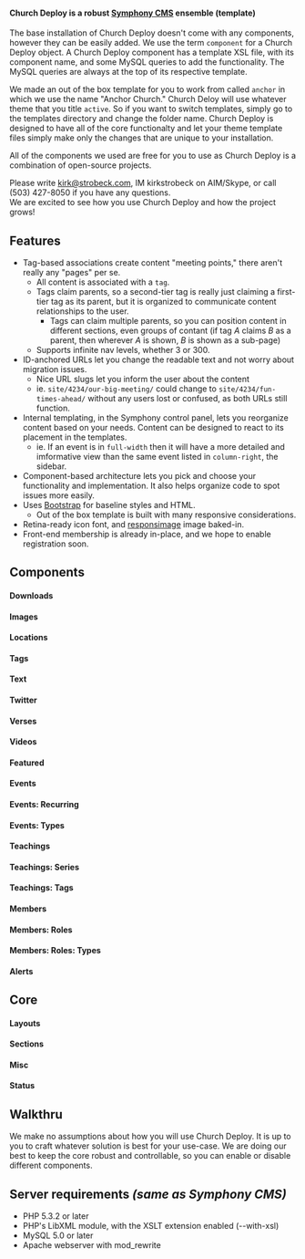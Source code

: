 #### Church Deploy is a robust [Symphony CMS](http://getsymphony.com/) ensemble (template)

The base installation of Church Deploy doesn't come with any components, however they can be easily added. We use the term `component` for a Church Deploy object. A Church Deploy component has a template XSL file, with its component name, and some MySQL queries to add the functionality. The MySQL queries are always at the top of its respective template.

We made an out of the box template for you to work from called `anchor` in which we use the name "Anchor Church." Church Deloy will use whatever theme that you title `active`. So if you want to switch templates, simply go to the templates directory and change the folder name. Church Deploy is designed to have all of the core functionalty and let your theme template files simply make only the changes that are unique to your installation.

All of the components we used are free for you to use as Church Deploy is a combination of open-source projects.

Please write [kirk@strobeck.com](mailto:kirk@strobeck.com), IM kirkstrobeck on AIM/Skype, or call (503) 427-8050 if you have any questions.  
We are excited to see how you use Church Deploy and how the project grows!

## Features

- Tag-based associations create content "meeting points," there aren't really any "pages" per se.
    - All content is associated with a `tag`.
    - Tags claim parents, so a second-tier tag is really just claiming a first-tier tag as its parent, but it is organized to communicate content relationships to the user.
        - Tags can claim multiple parents, so you can position content in different sections, even groups of contant (if tag *A* claims *B* as a parent, then wherever *A* is shown, *B* is shown as a sub-page)
    - Supports infinite nav levels, whether 3 or 300.
- ID-anchored URLs let you change the readable text and not worry about migration issues.
    - Nice URL slugs let you inform the user about the content
    - ie. `site/4234/our-big-meeting/` could change to `site/4234/fun-times-ahead/` without any users lost or confused, as both URLs still function.
- Internal templating, in the Symphony control panel, lets you reorganize content based on your needs. Content can be designed to react to its placement in the templates.
    - ie. If an event is in `full-width` then it will have a more detailed and imformative view than the same event listed in `column-right`, the sidebar.
- Component-based architecture lets you pick and choose your functionality and implementation. It also helps organize code to spot issues more easily.
- Uses [Bootstrap](http://twitter.github.com/bootstrap/) for baseline styles and HTML.
    - Out of the box template is built with many responsive considerations.
- Retina-ready icon font, and [responsimage](http://responsimage.com/) image baked-in.
- Front-end membership is already in-place, and we hope to enable registration soon.

## Components

#### Downloads

#### Images

#### Locations

#### Tags

#### Text

#### Twitter

#### Verses

#### Videos

#### Featured

#### Events

#### Events: Recurring

#### Events: Types

#### Teachings

#### Teachings: Series

#### Teachings: Tags

#### Members

#### Members: Roles

#### Members: Roles: Types

#### Alerts


## Core

#### Layouts

#### Sections

#### Misc

#### Status


## Walkthru

We make no assumptions about how you will use Church Deploy. It is up to you to craft whatever solution is best for your use-case. We are doing our best to keep the core robust and controllable, so you can enable or disable different components. 

## Server requirements *(same as Symphony CMS)*

- PHP 5.3.2 or later
- PHP's LibXML module, with the XSLT extension enabled (--with-xsl)
- MySQL 5.0 or later
- Apache webserver with mod_rewrite